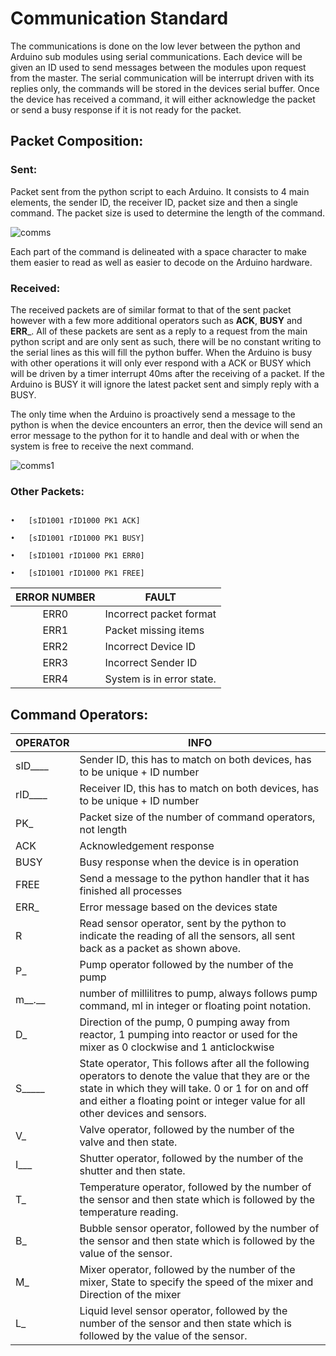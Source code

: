 # Communication Standard



The communications is done on the low lever between the python and Arduino sub modules using serial communications. Each device will be given an ID used to send messages between the modules upon request from the master. The serial communication will be interrupt driven with its replies only, the commands will be stored in the devices serial buffer. Once the device has received a command, it will either acknowledge the packet or send a busy response if it is not ready for the packet.

## Packet Composition:

### __Sent__:

Packet sent from the python script to each Arduino. It consists to 4 main elements, the sender ID, the receiver ID, packet size and then a single command. The packet size is used to determine the length of the command. 

![comms](https://user-images.githubusercontent.com/78451671/200846901-ec4742d7-5fc5-411e-bc36-9bb239b59c6f.png)

Each part of the command is delineated with a space character to make them easier to read as well as easier to decode on the Arduino hardware.

### __Received__:

The received packets are of similar format to that of the sent packet however with a few more additional operators such as __ACK__, __BUSY__ and __ERR___. All of these packets are sent as a reply to a request from the main python script and are only sent as such, there will be no constant writing to the serial lines as this will fill the python buffer. When the Arduino is busy with other operations it will only ever respond with a ACK or BUSY which will be driven by a timer interrupt 40ms after the receiving of a packet. If the Arduino is BUSY it will ignore the latest packet sent and simply reply with a BUSY.

The only time when the Arduino is proactively send a message to the python is when the device encounters an error, then the device will send an error message to the python for it to handle and deal with or when the system is free to receive the next command.

![comms1](https://user-images.githubusercontent.com/78451671/200846973-452f3ce9-af27-4bbf-b198-fa694cbc40d3.png)

### __Other Packets__:

```

•	[sID1001 rID1000 PK1 ACK]

•	[sID1001 rID1000 PK1 BUSY]

•	[sID1001 rID1000 PK1 ERR0]

•	[sID1001 rID1000 PK1 FREE]

```

  | __ERROR NUMBER__ |	__FAULT__ | 
  | :------------: | -------- | 
  | ERR0	| Incorrect packet format |
  | ERR1	| Packet missing items | 
  | ERR2	| Incorrect Device ID | 
  | ERR3	| Incorrect Sender ID | 
  | ERR4	| System is in error state. | 
  

## Command Operators:

| __OPERATOR__ | __INFO__ |
| :------------ | -------- | 
| sID____ | 	Sender ID, this has to match on both devices, has to be unique + ID number |
| rID____ |	Receiver ID, this has to match on both devices, has to be unique + ID number |
| PK_ |	Packet size of the number of command operators, not length |
| ACK |	Acknowledgement response |
| BUSY |	Busy response when the device is in operation |
| FREE |	Send a message to the python handler that it has finished all processes |
| ERR_ |	Error message based on the devices state |
| R |	Read sensor operator, sent by the python to indicate the reading of all the sensors, all sent back as a packet as shown above. |
| P_ |	Pump operator followed by the number of the pump |
| m__.__ |	number of millilitres to pump, always follows pump command, ml in integer or floating point notation. |
| D_ |	Direction of the pump, 0 pumping away from reactor, 1 pumping into reactor or used for the mixer as 0 clockwise and 1 anticlockwise |
| S_____  |	State operator, This follows after all the following operators to denote the value that they are or the state in which they will take. 0 or 1 for on and off and either a floating point or integer value for all other devices and sensors. |
| V_ |	Valve operator, followed by the number of the valve and then state. |
| I___ |	Shutter operator, followed by the number of the shutter and then state. |
| T_ |	Temperature operator, followed by the number of the sensor and then state which is followed by the temperature reading. |
| B_ |	Bubble sensor operator, followed by the number of the sensor and then state which is followed by the value of the sensor. |
| M_ |	Mixer operator, followed by the number of the mixer, State to specify the speed of the mixer and Direction of the mixer |
| L_ |	Liquid level sensor operator, followed by the number of the sensor and then state which is followed by the value of the sensor. |

